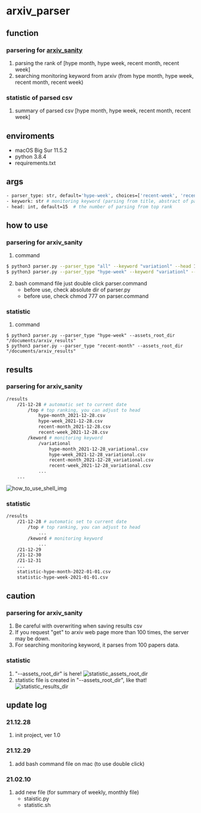 # arxiv_parser

## function
### parsering for [arxiv_sanity](http://arxiv-sanity.com/toptwtr?timefilter=week)
1. parsing the rank of [hype month, hype week, recent month, recent week]
2. searching monitoring keyword from arxiv (from hype month, hype week, recent month, recent week)

### statistic of parsed csv
1. summary of parsed csv [hype month, hype week, recent month, recent week]

## enviroments
- macOS Big Sur 11.5.2
- python 3.8.4
- requirements.txt


## args
```bash
- parser_type: str, default='hype-week', choices=['recent-week', 'recent-month', 'hype-week', 'hype-month', 'all'] # parsing type from arxiv_sanity, if all, it will process all of choices
- keywork: str # monitoring keyword (parsing from title, abstract of papers)
- head: int, default=15  # the number of parsing from top rank
```

## how to use
### parsering for arxiv_sanity
1. command
```bash
$ python3 parser.py --parser_type "all" --keyword "variationl" --head 15 # processing all
$ python3 parser.py --parser_type "hype-week" --keyword "variationl" --head 15 # processing separately
```
2. bash command file
just double click parser.command
    - before use, check absolute dir of parser.py
    - before use, check chmod 777 on parser.command

### statistic
1. command
```
$ python3 parser.py --parser_type "hype-week" --assets_root_dir "/documents/arxiv_results"
$ python3 parser.py --parser_type "recent-month" --assets_root_dir "/documents/arxiv_results"
```

## results
### parsering for arxiv_sanity
```bash
/results
    /21-12-28 # automatic set to current date
        /top # top ranking, you can adjust to head
            hype-month_2021-12-28.csv
            hype-week_2021-12-28.csv
            recent-month_2021-12-28.csv
            recent-week_2021-12-28.csv
        /keword # monitoring keyword
            /variational
                hype-month_2021-12-28_variational.csv
                hype-week_2021-12-28_variational.csv
                recent-month_2021-12-28_variational.csv
                recent-week_2021-12-28_variational.csv
            ...
    ...
```
![how_to_use_shell_img](https://user-images.githubusercontent.com/79900862/147534015-85d6c118-df4b-4284-994a-6a061d841289.png)


### statistic
```bash
/results
    /21-12-28 # automatic set to current date
        /top # top ranking, you can adjust to head
            ...
        /keword # monitoring keyword
            ...
    /21-12-29 
    /21-12-30
    /21-12-31
    ...
    statistic-hype-month-2022-01-01.csv
    statistic-hype-week-2021-01-01.csv
```


## caution
### parsering for arxiv_sanity
1. Be careful with overwriting when saving results csv
2. If you request "get" to arxiv web page more than 100 times, the server may be down.
3. For searching monitoring keyword, it parses from 100 papers data.

### statistic
1. "--assets_root_dir" is here!
![statistic_assets_root_dir](https://user-images.githubusercontent.com/79900862/153309234-bf8a3c92-67f8-42d9-8818-23af620b6f69.png)
2. statistic file is created in "--assets_root_dir", like that!
![statistic_results_dir](https://user-images.githubusercontent.com/79900862/153309551-34dd59b0-8d5f-4c4a-8193-c6d51b8dbf79.png)



## update log
### 21.12.28
1. init project, ver 1.0

### 21.12.29
1. add bash command file on mac (to use double click)

### 21.02.10
1. add new file (for summary of weekly, monthly file)
    - staistic.py
    - statistic.sh 
